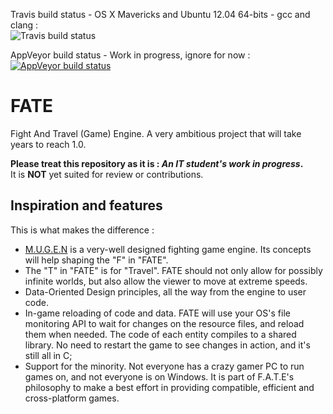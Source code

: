 Travis build status - OS X Mavericks and Ubuntu 12.04 64-bits - gcc and clang :  
![Travis build status](https://travis-ci.org/yoanlcq/FATE.svg?branch=master)  
  
AppVeyor build status - Work in progress, ignore for now :  
[![AppVeyor build status](https://ci.appveyor.com/api/projects/status/ca669xiyxll64vec?svg=true)](https://ci.appveyor.com/project/yoanlcq/fate)  


# FATE
Fight And Travel (Game) Engine. A very ambitious project that will take years to reach 1.0.
  
**Please treat this repository as it is : _An IT student's work in progress_.**  
It is **NOT** yet suited for review or contributions.  

## Inspiration and features
This is what makes the difference :
- [M.U.G.E.N](https://en.wikipedia.org/wiki/M.U.G.E.N) is a very-well designed fighting game engine. Its concepts will help shaping the "F" in "FATE".
- The "T" in "FATE" is for "Travel". FATE should not only allow for possibly infinite worlds, but also allow the viewer to move at extreme speeds.
- Data-Oriented Design principles, all the way from the engine to user code.
- In-game reloading of code and data. FATE will use your OS's file monitoring API to wait for changes on the resource files, and reload them when needed. The code of each entity compiles to a shared library. No need to restart the game to see changes in action, and it's still all in C;
- Support for the minority. Not everyone has a crazy gamer PC to run games on, and not everyone is on Windows. It is part of F.A.T.E's philosophy to make a best effort in providing compatible, efficient and cross-platform games.
